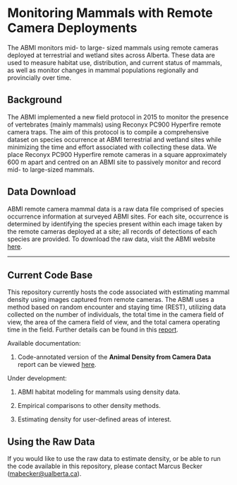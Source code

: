 # Monitoring Mammals with Remote Camera Deployments

The ABMI monitors mid- to large- sized mammals using remote cameras deployed at terrestrial and wetland sites across Alberta. These data are used to measure habitat use, distribution, and current status of mammals, as well as monitor changes in mammal populations regionally and provincially over time. 

## Background

The ABMI implemented a new field protocol in 2015 to monitor the presence of vertebrates (mainly mammals) using Reconyx PC900 Hyperfire remote camera traps. The aim of this protocol is to compile a comprehensive dataset on species occurrence at ABMI terrestrial and wetland sites while minimizing the time and effort associated with collecting these data. We place Reconyx PC900 Hyperfire remote cameras in a square approximately 600 m apart and centred on an ABMI site to passively monitor and record mid- to large-sized mammals.

## Data Download 

ABMI remote camera mammal data is a raw data file comprised of species occurrence information at surveyed ABMI sites. For each site, occurrence is determined by identifying the species present within each image taken by the remote cameras deployed at a site; all records of detections of each species are provided. To download the raw data, visit the ABMI website [here](https://abmi.ca/home/data-analytics/da-top/da-product-overview/remote-camera-mammal-data/remote-camera-mammal-data-download.html).

---

## Current Code Base

This repository currently hosts the code associated with estimating mammal density using images captured from remote cameras. The ABMI uses a method based on random encounter and staying time (REST), utilizing data collected on the number of individuals, the total time in the camera field of view, the area of the camera field of view, and the total camera operating time in the field. Further details can be found in this [report](https://www.abmi.ca/home/publications/501-550/516).

Available documentation:

1. Code-annotated version of the **Animal Density from Camera Data** report can be viewed [here](https://abbiodiversity.github.io/mammals-camera/01_Process-Cam-Data-Calc-Animal-Density_10-15-2019.html).

Under development:

1. ABMI habitat modeling for mammals using density data.

1. Empirical comparisons to other density methods.

1. Estimating density for user-defined areas of interest. 

## Using the Raw Data

If you would like to use the raw data to estimate density, or be able to run the code available in this repository, please contact Marcus Becker (mabecker@ualberta.ca).
